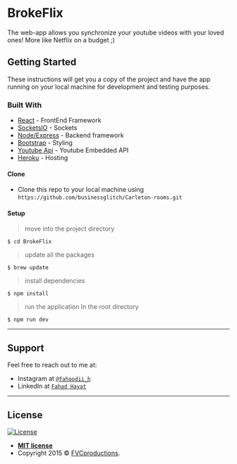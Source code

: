 	
# BrokeFlix
 The web-app allows you synchronize your youtube videos with your loved ones! More like Netflix on a budget ;)

## Getting Started

These instructions will get you a copy of the project and have the app running on your local machine for development and testing purposes. 

### Built With

* [React](https://reactjs.org) - FrontEnd Framework
* [SocketsIO](https://socket.io/) - Sockets
* [Node/Express](https://expressjs.com) - Backend framework
* [Bootstrap](https://getbootstrap.com/) - Styling
* [Youtube Api](https://developers.google.com/youtube/iframe_api_reference) - Youtube Embedded API
* [Heroku](https://www.heroku.com/) - Hosting


#### Clone

- Clone this repo to your local machine using `https://github.com/businessglitch/Carleton-rooms.git`

#### Setup
> move into the project directory

```shell
$ cd BrokeFlix
```

> update all the packages

```shell
$ brew update
```

> install dependencies

```shell
$ npm install
```


> run the application
In the root directory
```shell
$ npm run dev
```
---

## Support

Feel free to reach out to me at:

- Instagram at <a href="https://www.instagram.com/fahoodii_h/" target="_blank">`@fahoodii_h`</a>
- LinkedIn at <a href="https://www.linkedin.com/in/fahdhayat/" target="_blank">`Fahad Hayat`</a>
---

## License

[![License](http://img.shields.io/:license-mit-blue.svg?style=flat-square)](http://badges.mit-license.org)

- **[MIT license](http://opensource.org/licenses/mit-license.php)**
- Copyright 2015 © <a href="http://fvcproductions.com" target="_blank">FVCproductions</a>.
